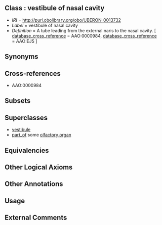 
## Class : vestibule of nasal cavity

 * *IRI* = http://purl.obolibrary.org/obo/UBERON_0013732
 * *Label* = vestibule of nasal cavity
 * *Definition* = A tube leading from the external naris to the nasal cavity. [ [database_cross_reference](../../ef/oboInOwl#hasDbXref.md) = AAO:0000984, [database_cross_reference](../../ef/oboInOwl#hasDbXref.md) = AAO:EJS ]

## Synonyms


## Cross-references

 * AAO:0000984

## Subsets


## Superclasses

 * [vestibule](../../UBERON/49/UBERON_0001349.md)
 * [part_of](../../BFO/50/BFO_0000050.md) some [olfactory organ](../../UBERON/68/UBERON_0002268.md)

## Equivalencies


## Other Logical Axioms


## Other Annotations


## Usage


## External Comments

